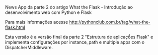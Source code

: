 News App da parte 2 do artigo What the Flask - Introdução ao desenvolvimento web com Python e Flask

Para mais informações acesse http://pythonclub.com.br/tag/what-the-flask.html

Esta versão é a versão final da parte 2 "Estrutura de aplicaçṍes Flask" e implementa configurações por instance_path e multiple apps com o DispatcherMiddleware.

